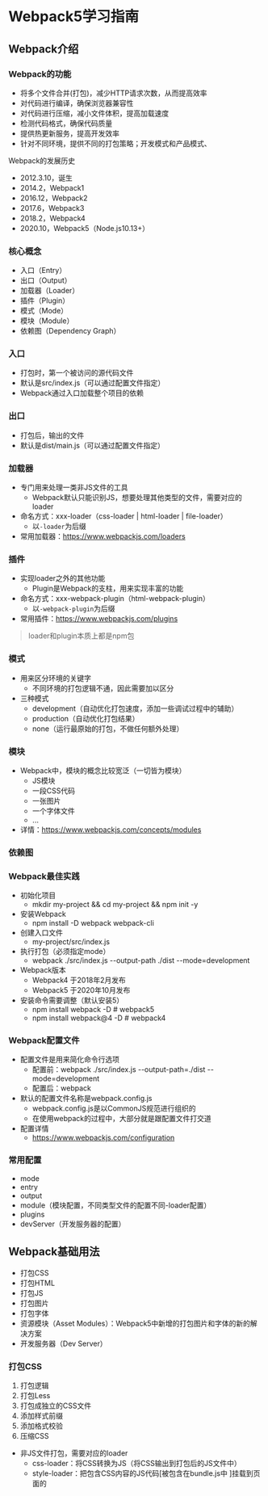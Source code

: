 # Webpack5学习指南

## Webpack介绍

### Webpack的功能
- 将多个文件合并(打包)，减少HTTP请求次数，从而提高效率
- 对代码进行编译，确保浏览器兼容性
- 对代码进行压缩，减小文件体积，提高加载速度
- 检测代码格式，确保代码质量
- 提供热更新服务，提高开发效率
- 针对不同环境，提供不同的打包策略；开发模式和产品模式、

Webpack的发展历史
- 2012.3.10，诞生
- 2014.2，Webpack1
- 2016.12，Webpack2
- 2017.6，Webpack3
- 2018.2，Webpack4
- 2020.10，Webpack5（Node.js10.13+）

### 核心概念
- 入口（Entry）
- 出口（Output）
- 加载器（Loader）
- 插件（Plugin）
- 模式（Mode）
- 模块（Module）
- 依赖图（Dependency Graph）

### 入口
- 打包时，第一个被访问的源代码文件
- 默认是src/index.js（可以通过配置文件指定）
- Webpack通过入口加载整个项目的依赖

### 出口
- 打包后，输出的文件
- 默认是dist/main.js（可以通过配置文件指定）

### 加载器
- 专门用来处理一类非JS文件的工具
  - Webpack默认只能识别JS，想要处理其他类型的文件，需要对应的loader
- 命名方式：xxx-loader（css-loader | html-loader | file-loader）
  - 以`-loader`为后缀
- 常用加载器：https://www.webpackjs.com/loaders

### 插件
- 实现loader之外的其他功能
  - Plugin是Webpack的支柱，用来实现丰富的功能
- 命名方式：xxx-webpack-plugin（html-webpack-plugin）
  - 以`-webpack-plugin`为后缀
- 常用插件：https://www.webpackjs.com/plugins

> loader和plugin本质上都是npm包

### 模式
- 用来区分环境的关键字
  - 不同环境的打包逻辑不通，因此需要加以区分
- 三种模式
  - development（自动优化打包速度，添加一些调试过程中的辅助）
  - production（自动优化打包结果）
  - none（运行最原始的打包，不做任何额外处理）

### 模块
- Webpack中，模块的概念比较宽泛（一切皆为模块）
  - JS模块
  - 一段CSS代码
  - 一张图片
  - 一个字体文件
  - ...
- 详情：https://www.webpackjs.com/concepts/modules

### 依赖图

### Webpack最佳实践

- 初始化项目
  - mkdir my-project && cd my-project && npm init -y
- 安装Webpack
  - npm install -D webpack webpack-cli
- 创建入口文件
  - my-project/src/index.js
- 执行打包（必须指定mode）
  - webpack ./src/index.js --output-path ./dist --mode=development
- Webpack版本
  - Webpack4 于2018年2月发布
  - Webpack5 于2020年10月发布
- 安装命令需要调整（默认安装5）
  - npm install webpack -D  # webpack5
  - npm install webpack@4 -D    # webpack4

### Webpack配置文件
- 配置文件是用来简化命令行选项
  - 配置前：webpack ./src/index.js --output-path=./dist --mode=development
  - 配置后：webpack
- 默认的配置文件名称是webpack.config.js
  - webpack.config.js是以CommonJS规范进行组织的
  - 在使用webpack的过程中，大部分就是跟配置文件打交道  
- 配置详情
  - https://www.webpackjs.com/configuration
  
### 常用配置
- mode
- entry
- output
- module（模块配置，不同类型文件的配置不同-loader配置）
- plugins
- devServer（开发服务器的配置）

## Webpack基础用法
- 打包CSS
- 打包HTML
- 打包JS
- 打包图片
- 打包字体
- 资源模块（Asset Modules）：Webpack5中新增的打包图片和字体的新的解决方案
- 开发服务器（Dev Server）

### 打包CSS
1. 打包逻辑
2. 打包Less
3. 打包成独立的CSS文件
4. 添加样式前缀
5. 添加格式校验
6. 压缩CSS

- 非JS文件打包，需要对应的loader
  - css-loader：将CSS转换为JS（将CSS输出到打包后的JS文件中）
  - style-loader：把包含CSS内容的JS代码[被包含在bundle.js中 ]挂载到页面的<style>标签中
- 引入CSS（import "./css/main.css"）
- 安装（npm install css-loader style-loader -D）
- 配置
  - 匹配后缀名：`test: \/.css$\i,`
  - 指定加载器：`use: ['style-loader', 'css-loader']`
    - Loader执行顺序：先声明的后执行，即use数组中声明的loader是从右往左加载的

#### 打包Sass
安装sass-loader和node-sass
```
npm install sass-loader node-sass -D
```
添加rule
``` js
rules: [{
    test: /\.scss$/,
    use: [{
        loader: "style-loader" // 将 JS 字符串生成为 style 节点
    }, {
        loader: "css-loader" // 将 CSS 转化成 CommonJS 模块
    }, {
        loader: "sass-loader" // 将 Sass 编译成 CSS
    }]
}]
```

#### 打包less
安装loader及依赖
```
npm install less less-loader -D
```
添加rule
```js
{
  test: /\.less$/,
  use: ['style-loader', 'css-loader', 'less-loader']
}
```

#### 将CSS打包成独立的文件
1. 安装插件
   - npm install mini-css-extract-plugin -D
2. 引入插件
   - const MiniCssExtractPlugin = require('mini-css-extract-plugin');
3. 替换`style-loader` (use: ['MiniCssExtractPlugin.loader', 'css-loader'])
   - style-loader: 将CSS打包到<style>标签中
   - MiniCssExtractPlugin.loader: 将CSS打包到独立文件中
4. 配置插件(new MiniCssExtractPlugin({filename: 'css/[name].css'}))
   - 通过给MiniCssExtractPlugin构造函数指定`filename`属性来设置打包的css文件名称

#### 添加样式前缀
针对不同的浏览器给存在兼容性的CSS属性添加前缀
1. 安装
   - npm install postcss-loader autoprefixer -D
2. 配置webpack.config.js
   - use: [MiniCssExtractPlugin.loader, 'css-loader', 'postcss-loader']
3. 新建 postcss.config.js
   - plugins: [require('autoprefixer')]
4. 配置需要兼容的浏览器
   1. 在`package.json`文件中指定`browserslist`属性，值形如：(推荐)
    ```
    "browserslist": [
      "last 1 version", // 代表最后一个版本
      "> 1%"  // 代表全球超过1%使用的浏览器 
    ]
    ```
   2. 在项目根目录下新建`.browserslistrc`文件，内容如下：
    ``` .browserslistrc
    # Browsers that we supprot
    last 1 version
    > 1%
    ```
   - 详情参照: https://www.npmjs.com/package/browserslist

给样式添加浏览器前缀前的代码：
``` css
.code {
    width: 30px;
    height: 30px;
    // 存在浏览器兼容性问题
    user-select: none;
}
```
使用`postcss-loader`和`autoprefixer`给样式添加浏览器前缀后的代码：
``` css
.code {
  width: 30px;
  height: 30px;
  /* Chrome和Safari浏览器前缀 */
  -webkit-user-select: none;
    /* 火狐浏览器前缀 */
     -moz-user-select: none;
     /* IE浏览器前缀 */
      -ms-user-select: none;
          /* 没有前缀 */
          user-select: none; }
```

#### CSS格式校验
1. 安装
   - npm install stylelint stylelint-config-standard stylelint-webpack-plugin -D
      - stylelint: https://stylelint.io
        - 校验规则(number-leading-zero)
          - line-height: .5; // 错误
          - line-height: 0.5;  // 正确
      - stylelint-config-standard
        - https://github.com/stylelint/stylelint-config-standard
      - stylelint-webpack-plugin
        - https://webpack.docschina.org/plugins/stylelint-webpack-plugin/
2. 引入
   - const StylelintPlugin = require('stylelint-webpack-plugin');
3. 配置
   - new StylelintPlugin({})
4. 指定代码的校验规则(在package.json中指定stylelint)
   - "stylelint": {"extends": "stylelint-config-standard"}
5. 指定规则集的三种方式
   - 在package.json中指定"stylelint"
   - 创建.stylelintrc文件，并在其中指定规则集
   - 创建stylelint.config.js文件，并在其中指定规则集
6. 规则集继承自`stylelint-config-standard`，可以使用"extends"修改继承规则集，使用"rules"指定其他自定义规则

#### 压缩CSS
使用OptimizeCssAssetsWebpackPlugin插件
1. 安装
   - npm install optimize-css-assets-webpack-plugin -D
2. 引入
   - const OptimizeCssAssetsPlugin =require('optimize-css-assets-webpack-plugin')
3. 配置
   - new OptimizeCssAssetsPlugin()

使用CssMinimizerWebpackPlugin插件

### 打包HTML
1. html-webpack-plugin插件
   - 生成HTML文件(用于服务器访问)，并在HTML中加载所有的打包资源
   - 指定HTML模板、设置HTML变量、压缩HTML
2. 安装
   - npm install html-webpack-plugin -D
3. 配置
   - https://www.npmjs.com/package/html-webpack-plugin
4. HtmlWebpackPlugin插件默认使用的是[EJS模板引擎](https://ejs.bootcss.com/)

5. 使用HtmlWebpackPlugin插件的option.minify配置对HTML进行压缩打包，如果webpack的mode配置为"production"，html-webpack-plugin插件的minify配置项默认打开
``` js
new HtmlWebpackPlugin({
    filename: 'about.html',
    template: 'src/index.html',
    // 页面标题
    title: 'About Webpack',
    h1: 'About Webpack',
    // 对"about.html"文件进行压缩打包
    minify: {
      collapseWhitespace: true,
      keepClosingSlash: true,
      removeComments: true,
      removeRedundantAttributes: true,
      removeScriptTypeAttributes: true,
      removeStyleLinkTypeAttributes: true,
      useShortDoctype: true
    }
})
```

### 打包JS

#### 常规配置

- 目的
  - 将ES6+转换为ES5，从而保证JS在低版本浏览器中的兼容性
- 安装
  - npm install babel-loader @babel/core @babel/preset-env -D
- 配置
  - https://www.npmjs.com/package/babel-loader
``` js
module: {
  rules: [
    {
      test: /\.m?js$/,
      exclude: /node_modules/,
      use: {
        loader: 'babel-loader',
        options: {
          presets: [
            ['@babel/preset-env', { targets: "defaults" }]
          ]
        }
      }
    }
  ]
}
```

- @babel/preset：ES转换规则集，包括babel-preset-es2015、babel-preset-es2016、babel-preset-es2017、babel-preset-es2018等等
- @babel/preset-env: 包含所有ES的最新转换规则（只能转义基础语法，不能转换Promise这一类高级特性）
- @babel/polyfill (转义所有ES新语法)
  - npm i @babel/polyfill -D
  - import '@babel/polyfill';(入口文件中引入)
  - 转义后的文件暴增，例如bundle.js转义前大小为 `4.91KiB`,经过@babel/polyfill转义后，大小变为 `451KiB`，引入没有使用的新语法转义，该转义对当前项目可能是垃圾代码
- core-js: 按需转义JS新语法，解决@babel/polyfill的暴力转义的问题
  - 安装：npm install core-js -D
  - 配置
    - 按需加载useBuiltIns: 'usage'
    - 指定版本corejs: 3
  - 使用core-js按需编译，出包大小减小至 `113KiB`

> `@babel/preset-env` 只能对简单的ES6+语法进行转换，例如箭头函数转function函数，但是对于Promise这一类高级特性，babel无法完成转换，需要借助 `babel/polyfill`(转义所有的ES新语法)

> 注意：一定要在babel-loader的loader的option中使用exclude将node_modules(此时不能使用exclude: 'node_modules'，应该使用exclude: /node_modules/)下的三方包中js排除在core-js编译的目标之外，否则会报错。


#### 校验JS代码格式
1. 安装
   - npm install eslint eslint-config-airbnb-base eslint-webpack-plugin eslint-plugin-import -D
   - eslint(校验JS代码格式的工具): 发现和解决JS代码的问题
     - https://eslint.org/
   - eslint-config-airbnb-base(最流行的JS代码格式规范)
     - https://www.npmjs.com/package/eslint-config-airbnb-base
     - https://github.com/airbnb/javascript
   - eslint-webpack-plugin
     - https://www.npmjs.com/eslint-webpack-plugin
   - eslint-plugin-import
     - 入股eslint的配置项写在了package.json文件中，那么就需要借助eslint-plugin-import插件从package.json文件中读取`eslintConfig`配置项
<!-- 2. 初始化生成.eslintrc文件 -->
2. 配置
   - eslint-webpack-plugin
     - const ESLintWebpackPlugin = require('eslint-webpack-plugin');
     - plugins: [new ESLintWebpackPlugin(options)],
   - eslintConfig(package.json)
     - "eslintConfig": { "extends": "airbnb-base" }
